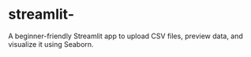 # streamlit-
A beginner-friendly Streamlit app to upload CSV files, preview data, and visualize it using Seaborn.
